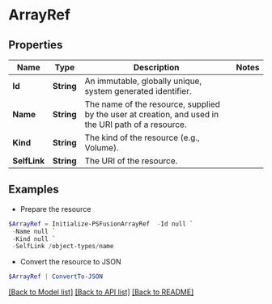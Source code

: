 # ArrayRef
## Properties

Name | Type | Description | Notes
------------ | ------------- | ------------- | -------------
**Id** | **String** | An immutable, globally unique, system generated identifier. | 
**Name** | **String** | The name of the resource, supplied by the user at creation, and used in the URI path of a resource. | 
**Kind** | **String** | The kind of the resource (e.g., Volume). | 
**SelfLink** | **String** | The URI of the resource. | 

## Examples

- Prepare the resource
```powershell
$ArrayRef = Initialize-PSFusionArrayRef  -Id null `
 -Name null `
 -Kind null `
 -SelfLink /object-types/name
```

- Convert the resource to JSON
```powershell
$ArrayRef | ConvertTo-JSON
```

[[Back to Model list]](../README.md#documentation-for-models) [[Back to API list]](../README.md#documentation-for-api-endpoints) [[Back to README]](../README.md)

